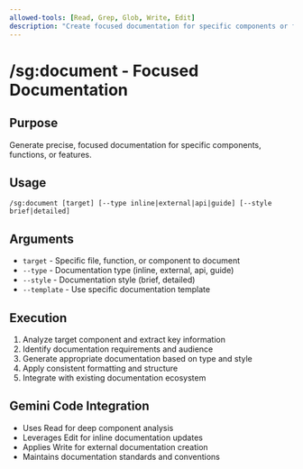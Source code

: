 ```yaml
---
allowed-tools: [Read, Grep, Glob, Write, Edit]
description: "Create focused documentation for specific components or features"
---
```


# /sg:document - Focused Documentation

## Purpose
Generate precise, focused documentation for specific components, functions, or features.

## Usage
```
/sg:document [target] [--type inline|external|api|guide] [--style brief|detailed]
```

## Arguments
- `target` - Specific file, function, or component to document
- `--type` - Documentation type (inline, external, api, guide)
- `--style` - Documentation style (brief, detailed)
- `--template` - Use specific documentation template

## Execution
1. Analyze target component and extract key information
2. Identify documentation requirements and audience
3. Generate appropriate documentation based on type and style
4. Apply consistent formatting and structure
5. Integrate with existing documentation ecosystem

## Gemini Code Integration
- Uses Read for deep component analysis
- Leverages Edit for inline documentation updates
- Applies Write for external documentation creation
- Maintains documentation standards and conventions